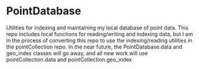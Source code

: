 # PointDatabase
Utilities for indexing and maintaining my local database of point data.  This repo includes local functions for reading/writing and indexing data, but I am in the process of converting this repo to use the indexing/reading utilities in the pointCollection repo.  In the near future, the PointDatabase.data and geo_index classes will go away, and all new work will use pointCollection.data and pointCollection.geo_index
